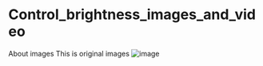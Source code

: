 # Control_brightness_images_and_video
About images
This is original images
![image](https://user-images.githubusercontent.com/117570211/235334219-7a71e55f-36b3-4bbc-8b55-4a23bc32f5eb.png)


